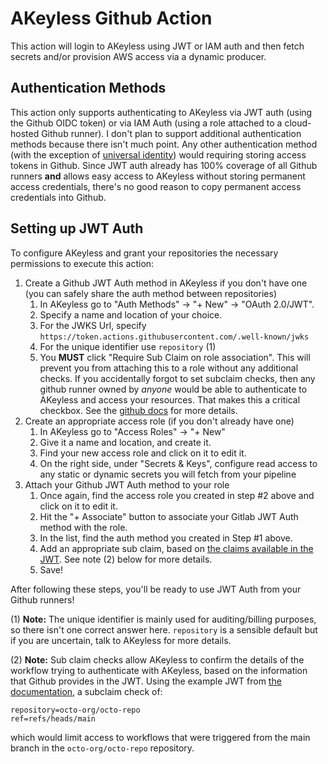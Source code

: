 # AKeyless Github Action

This action will login to AKeyless using JWT or IAM auth and then fetch secrets and/or provision AWS access via a dynamic producer.

## Authentication Methods

This action only supports authenticating to AKeyless via JWT auth (using the Github OIDC token) or via IAM Auth (using a role attached to a cloud-hosted Github runner).  I don't plan to support additional authentication methods because there isn't much point.  Any other authentication method (with the exception of [universal identity](https://docs.akeyless.io/docs/universal-identity)) would requiring storing access tokens in Github.  Since JWT auth already has 100% coverage of all Github runners **and** allows easy access to AKeyless without storing permanent access credentials, there's no good reason to copy permanent access credentials into Github.

## Setting up JWT Auth

To configure AKeyless and grant your repositories the necessary permissions to execute this action:

1. Create a Github JWT Auth method in AKeyless if you don't have one (you can safely share the auth method between repositories)
    1. In AKeyless go to "Auth Methods" -> "+ New" -> "OAuth 2.0/JWT".
    2. Specify a name and location of your choice.
    3. For the JWKS Url, specify `https://token.actions.githubusercontent.com/.well-known/jwks`
    4. For the unique identifier use `repository` (1)
    5. You **MUST** click "Require Sub Claim on role association".  This will prevent you from attaching this to a role without any additional checks. If you accidentally forgot to set subclaim checks, then any github runner owned by *anyone* would be able to authenticate to AKeyless and access your resources.  That makes this a critical checkbox.  See the [github docs](https://docs.github.com/en/actions/deployment/security-hardening-your-deployments/about-security-hardening-with-openid-connect#configuring-the-oidc-trust-with-the-cloud) for more details.
2. Create an appropriate access role (if you don't already have one)
    1. In AKeyless go to "Access Roles" -> "+ New"
    2. Give it a name and location, and create it.
    3. Find your new access role and click on it to edit it.
    4. On the right side, under "Secrets & Keys", configure read access to any static or dynamic secrets you will fetch from your pipeline
3. Attach your Github JWT Auth method to your role
    1. Once again, find the access role you created in step #2 above and click on it to edit it.
    2. Hit the "+ Associate" button to associate your Gitlab JWT Auth method with the role.
    3. In the list, find the auth method you created in Step #1 above.
    4. Add an appropriate sub claim, based on [the claims available in the JWT](https://docs.github.com/en/actions/deployment/security-hardening-your-deployments/about-security-hardening-with-openid-connect#understanding-the-oidc-token).  See note (2) below for more details.
    5. Save!

After following these steps, you'll be ready to use JWT Auth from your Github runners!

(1) **Note:** The unique identifier is mainly used for auditing/billing purposes, so there isn't one correct answer here.  `repository` is a sensible default but if you are uncertain, talk to AKeyless for more details.

(2) **Note:** Sub claim checks allow AKeyless to confirm the details of the workflow trying to authenticate with AKeyless, based on the information that Github provides in the JWT.  Using the example JWT from [the documentation](https://docs.github.com/en/actions/deployment/security-hardening-your-deployments/about-security-hardening-with-openid-connect#understanding-the-oidc-token), a subclaim check of:

```
repository=octo-org/octo-repo
ref=refs/heads/main
```

which would limit access to workflows that were triggered from the main branch in the `octo-org/octo-repo` repository.
